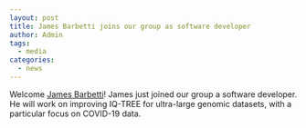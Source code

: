 ```yaml
---
layout: post
title: James Barbetti joins our group as software developer
author: Admin
tags:
  - media
categories: 
  - news
---
```


Welcome [James Barbetti](/people/barbetti)! James just joined our group a software developer. He will work on improving IQ-TREE for ultra-large genomic datasets, with a particular focus on COVID-19 data.


